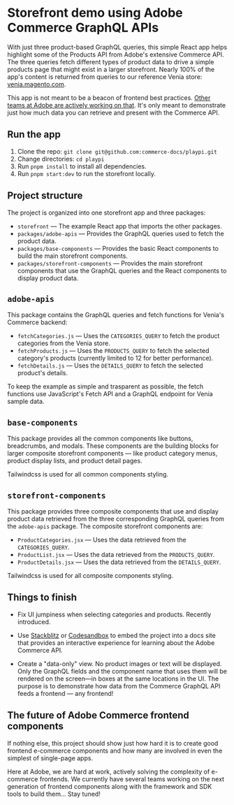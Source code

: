 # Storefront demo using Adobe Commerce GraphQL APIs

With just three product-based GraphQL queries, this simple React app helps highlight some of the Products API from Adobe's extensive Commerce API. The three queries fetch different types of product data to drive a simple products page that might exist in a larger storefront. Nearly 100% of the app's content is returned from queries to our reference Venia store: [venia.magento.com](https://venia.magento.com).

This app is not meant to be a beacon of frontend best practices. [Other teams at Adobe are actively working on that](#the-future-of-adobe-commerce-frontend-components). It's only meant to demonstrate just how much data you can retrieve and present with the Commerce API.

## Run the app

1. Clone the repo: `git clone git@github.com:commerce-docs/playpi.git`
2. Change directories: `cd playpi`
3. Run `pnpm install` to install all dependencies.
4. Run `pnpm start:dev` to run the storefront locally.

## Project structure

The project is organized into one storefront app and three packages:

- `storefront` — The example React app that imports the other packages.
- `packages/adobe-apis` — Provides the GraphQL queries used to fetch the product data.
- `packages/base-components` — Provides the basic React components to build the main storefront components.
- `packages/storefront-components` — Provides the main storefront components that use the GraphQL queries and the React components to display product data.


## `adobe-apis`

This package contains the GraphQL queries and fetch functions for Venia's Commerce backend:

- `fetchCategories.js` — Uses the `CATEGORIES_QUERY` to fetch the product categories from the Venia store.
- `fetchProducts.js` — Uses the `PRODUCTS_QUERY` to fetch the selected category's products (currently limited to 12 for better performance).
- `fetchDetails.js` — Uses the `DETAILS_QUERY` to fetch the selected product's details.

To keep the example as simple and trasparent as possible, the fetch functions use JavaScript's Fetch API and a GraphQL endpoint for Venia sample data.


## `base-components`

This package provides all the common components like buttons, breadcrumbs, and modals. These components are the building blocks for larger composite storefront components —  like product category menus, product display lists, and product detail pages.

Tailwindcss is used for all common components styling.

## `storefront-components`

This package provides three composite components that use and display product data retrieved from the three corresponding GraphQL queries from the `adobe-apis` package. The composite storefront components are:

- `ProductCategories.jsx` — Uses the data retrieved from the `CATEGORIES_QUERY`.
- `ProductList.jsx` — Uses the data retrieved from the `PRODUCTS_QUERY`.
- `ProductDetails.jsx` — Uses the data retrieved from the `DETAILS_QUERY`.

Tailwindcss is used for all composite components styling.

## Things to finish

- Fix UI jumpiness when selecting categories and products. Recently introduced.

- Use [Stackblitz](https://stackblitz.com/) or [Codesandbox](https://codesandbox.io/) to embed the project into a docs site that provides an interactive experience for learning about the Adobe Commerce API.
  
- Create a "data-only" view. No product images or text will be displayed. Only the GraphQL fields and the component name that uses them will be rendered on the screen—in boxes at the same locations in the UI. The purpose is to demonstrate how data from the Commerce GraphQL API feeds a frontend — any frontend!

## The future of Adobe Commerce frontend components

If nothing else, this project should show just how hard it is to create good frontend e-commerce components and how many are involved in even the simplest of single-page apps.

Here at Adobe, we are hard at work, actively solving the complexity of e-commerce frontends. We currently have several teams working on the next generation of frontend components along with the framework and SDK tools to build them... Stay tuned!
